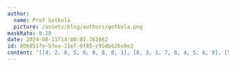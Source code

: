 ```yaml
---
author:
  name: Prof Gotkola
  picture: /assets/blog/authors/gotkola.png
maskRate: 0.28
date: 2024-08-11T14:00:01.761662
id: 00b851fe-57ea-11ef-9f85-c95db626c0e3
content: '[[4, 2, 0, 5, 6, 0, 8, 0, 1], [8, 3, 1, 7, 0, 4, 5, 6, 9], [5, 7, 0, 0, 1, 0, 4, 2, 0], [3, 0, 4, 6, 0, 0, 9, 8, 2], [6, 5, 0, 0, 9, 8, 0, 1, 4], [9, 8, 0, 4, 3, 1, 7, 5, 6], [2, 4, 8, 3, 5, 0, 1, 9, 7], [1, 6, 0, 9, 8, 7, 0, 4, 0], [7, 0, 5, 0, 4, 2, 0, 3, 8]]'
---
```

